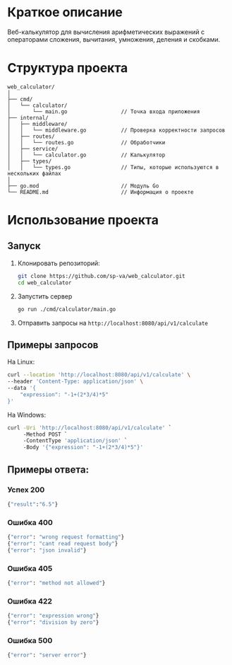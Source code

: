# Краткое описание

Веб-калькулятор для вычисления арифметических выражений с операторами сложения, вычитания, умножения, деления и скобками.

# Структура проекта
```
web_calculator/
│
├── cmd/
│   └── calculator/
│       └── main.go                 // Точка входа приложения
├── internal/
│   ├── middleware/
│   │   └── middleware.go           // Проверка корректности запросов
│   ├── routes/
│   │   └── routes.go               // Обработчики
│   ├── service/
│   │   └── calculator.go           // Калькулятор
│   ├── types/
│   │   └── types.go                // Типы, которые используются в нескольких файлах
│
├── go.mod                          // Модуль Go
└── README.md                       // Информация о проекте
```

# Использование проекта

## Запуск

1. Клонировать репозиторий:
   ```bash
   git clone https://github.com/sp-va/web_calculator.git
   cd web_calculator

2. Запустить сервер
    ```bash
    go run ./cmd/calculator/main.go

3. Отправить запросы на `http://localhost:8080/api/v1/calculate`

## Примеры запросов
На Linux:
```bash
curl --location 'http://localhost:8080/api/v1/calculate' \
--header 'Content-Type: application/json' \
--data '{
    "expression": "-1+(2*3/4)*5"
}'
```
На Windows:
```bash
curl -Uri 'http://localhost:8080/api/v1/calculate' `
     -Method POST `
     -ContentType 'application/json' `
     -Body '{"expression": "-1+(2*3/4)*5"}'
```

## Примеры ответа:

### Успех 200
```bash
{"result":"6.5"}
```

### Ошибка 400
```bash
{"error": "wrong request formatting"}
{"error": "cant read request body"}
{"error": "json invalid"}
```

### Ошибка 405
```bash
{"error": "method not allowed"}
```

### Ошибка 422
```bash
{"error": "expression wrong"}
{"error": "division by zero"}
```

### Ошибка 500
```bash
{"error": "server error"}
```
